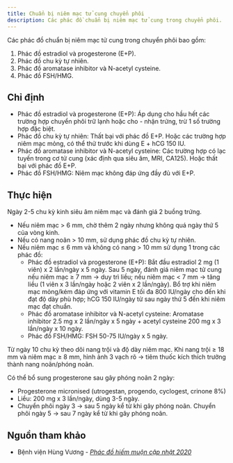 ```yaml
---
title: Chuẩn bị niêm mạc tử cung chuyển phôi
description: Các phác đồ chuẩn bị niêm mạc tử cung trong chuyển phôi.
---
```


Các phác đồ chuẩn bị niêm mạc tử cung trong chuyển phôi bao gồm:

1. Phác đồ estradiol và progesterone (E+P).
2. Phác đồ chu kỳ tự nhiên.
3. Phác đồ aromatase inhibitor và N-acetyl cysteine.
4. Phác đồ FSH/HMG.

## Chỉ định

- Phác đồ estradiol và progesterone (E+P): Áp dụng cho hầu hết các trường hợp chuyển phôi trữ lạnh hoặc cho - nhận trứng, trừ 1 số trường hợp đặc biệt.
- Phác đồ chu kỳ tự nhiên: Thất bại với phác đồ E+P. Hoặc các trường hợp niêm mạc mỏng, có thể thử trước khi dùng E + hCG 150 IU.
- Phác đồ aromatase inhibitor và N-acetyl cysteine: Các trường hợp có lạc tuyến trong cơ tử cung (xác định qua siêu âm, MRI, CA125). Hoặc thất bại với phác đồ E+P.
- Phác đồ FSH/HMG: Niêm mạc không đáp ứng đầy đủ với E+P.

## Thực hiện

Ngày 2-5 chu kỳ kinh siêu âm niêm mạc và đánh giá 2 buồng trứng.

- Nếu niêm mạc > 6 mm, chờ thêm 2 ngày nhưng không quá ngày thứ 5 của vòng kinh.
- Nếu có nang noãn > 10 mm, sử dụng phác đồ chu kỳ tự nhiên.
- Nếu niêm mạc ≤ 6 mm và không có nang > 10 mm sử dụng 1 trong các phác đồ:
  - Phác đồ estradiol và progesterone (E+P): Bắt đầu estradiol 2 mg (1 viên) x 2 lần/ngày x 5 ngày. Sau 5 ngày, đánh giá niêm mạc tử cung nếu niêm mạc ≥ 7 mm → duy trì liều; nếu niêm mạc < 7 mm → tăng liều (1 viên x 3 lần/ngày hoặc 2 viên x 2 lần/ngày). Bổ trợ khi niêm mạc mỏng/kém đáp ứng với vitamin E tối đa 800 IU/ngày cho đến khi đạt độ dày phù hợp; hCG 150 IU/ngày từ sau ngày thứ 5 đến khi niêm mạc đạt chuẩn.
  - Phác đồ aromatase inhibitor và N-acetyl cysteine: Aromatase inhibitor 2.5 mg x 2 lần/ngày x 5 ngày + acetyl cysteine 200 mg x 3 lần/ngày x 10 ngày.
  - Phác đồ FSH/HMG: FSH 50-75 IU/ngày x 5 ngày.

Từ ngày 10 chu kỳ theo dõi nang trội và độ dày niêm mạc. Khi nang trội ≥ 18 mm và niêm mạc ≥ 8 mm, hình ảnh 3 vạch rõ → tiêm thuốc kích thích trưởng thành nang noãn/phóng noãn.

Có thể bổ sung progesterone sau gây phóng noãn 2 ngày:

- Progesterone micronised (utrogestan, progendo, cyclogest, crinone 8%)
- Liều: 200 mg x 3 lần/ngày, dùng 3-5 ngày.
- Chuyển phôi ngày 3 → sau 5 ngày kể từ khi gây phóng noãn. Chuyển phôi ngày 5 → sau 7 ngày kể từ khi gây phóng noãn.

## Nguồn tham khảo

- Bệnh viện Hùng Vương - [_Phác đồ hiếm muộn cập nhật 2020_](https://bvhungvuong.vn/danh-cho-nhan-vien/phac-do-hiem-muon-cap-nhat-2020)
